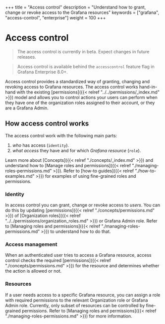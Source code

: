 +++
title = "Access control"
description = "Understand how to grant, change or revoke access to the Grafana resources"
keywords = ["grafana", "access-control", "enterprise"]
weight = 100
+++

# Access control

> The access control is currently in beta. Expect changes in future releases.

> Access control is available behind the `accesscontrol` feature flag in Grafana Enterprise 8.0+.

Access control provides a standardized way of granting, changing and revoking access to Grafana resources. 
The access control works hand-in-hand with the existing [permissions]({{< relref "../../permissions/_index.md" >}}) model and allows you to control actions your users can perform when they have one of the organization roles assigned to their account, or they are a Grafana Admin.

## How access control works

The access control work with the following main parts:
1. _who_ has access (`identity`). 
1. _what access_ they have and for which _Grafana resource_ (`role`).

Learn more about [Concepts]({{< relref "./concepts/_index.md" >}}) and understand how to [Manage roles and permissions]({{< relref "./managing-roles-permissions.md" >}}).
Refer to [how-to guides]({{< relref "./how-to-examples.md" >}}) for examples of using fine-grained roles and permissions.

### Identity

In access control you can grant, change or revoke access to _users_. You can do this by updating [permissions]({{< relref "./concepts/permissions.md" >}}) of [Organization roles]({{< relref "../../permissions/organization_roles.md" >}}) or Grafana Admin role.
Refer to [Managing roles and permissions]({{< relref "./managing-roles-permissions.md" >}}) to understand how to do that.

### Access management

When an authenticated user tries to access a Grafana resource, access control checks the required [permissions]({{< relref "./concepts/permissions.md" >}}) for the resource and determines whether the action is allowed or not.

### Resources

If a user needs access to a specific Grafana resource, you can assign a role with required permissions to the relevant Organization role or Grafana Admin role.
Currently, only subset of resources can be controlled by fine-grained permissions. Refer to [Managing roles and permissions]({{< relref "./managing-roles-permissions.md" >}}) for more information.
